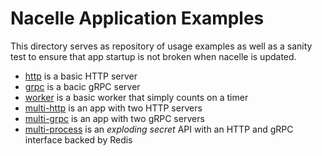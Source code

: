 # Nacelle Application Examples

This directory serves as repository of usage examples as well as a sanity test to ensure
that app startup is not broken when nacelle is updated.

- [http](https://github.com/efritz/nacelle/tree/master/examples/http) is a basic HTTP server
- [grpc](https://github.com/efritz/nacelle/tree/master/examples/grpc) is a bacic gRPC server
- [worker](https://github.com/efritz/nacelle/tree/master/examples/worker) is a basic worker that simply counts on a timer
- [multi-http](https://github.com/efritz/nacelle/tree/master/examples/multi-http) is an app with two HTTP servers
- [multi-grpc](https://github.com/efritz/nacelle/tree/master/examples/multi-grpc) is an app with two gRPC servers
- [multi-process](https://github.com/efritz/nacelle/tree/master/examples/multi-process) is an *exploding secret* API with an HTTP and gRPC interface backed by Redis
